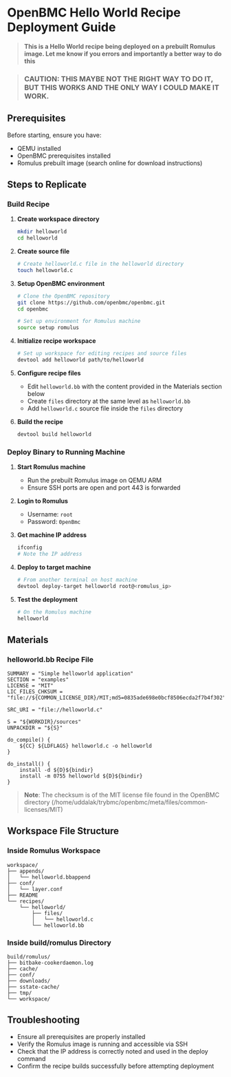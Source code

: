 # OpenBMC Hello World Recipe Deployment Guide

> **This is a Hello World recipe being deployed on a prebuilt Romulus image. Let me know if you errors and importantly a better way to do this** 

> ### **CAUTION**: THIS MAYBE NOT THE RIGHT WAY TO DO IT, BUT THIS WORKS AND THE ONLY WAY I COULD MAKE IT WORK.

## Prerequisites

Before starting, ensure you have:
- QEMU installed
- OpenBMC prerequisites installed
- Romulus prebuilt image (search online for download instructions)

## Steps to Replicate

### Build Recipe

1. **Create workspace directory**
   ```bash
   mkdir helloworld
   cd helloworld
   ```

2. **Create source file**
   ```bash
   # Create helloworld.c file in the helloworld directory
   touch helloworld.c
   ```

3. **Setup OpenBMC environment**
   ```bash
   # Clone the OpenBMC repository
   git clone https://github.com/openbmc/openbmc.git
   cd openbmc
   
   # Set up environment for Romulus machine
   source setup romulus
   ```

4. **Initialize recipe workspace**
   ```bash
   # Set up workspace for editing recipes and source files
   devtool add helloworld path/to/helloworld
   ```

5. **Configure recipe files**
   - Edit `helloworld.bb` with the content provided in the Materials section below
   - Create `files` directory at the same level as `helloworld.bb`
   - Add `helloworld.c` source file inside the `files` directory

6. **Build the recipe**
   ```bash
   devtool build helloworld
   ```

### Deploy Binary to Running Machine

1. **Start Romulus machine**
   - Run the prebuilt Romulus image on QEMU ARM
   - Ensure SSH ports are open and port 443 is forwarded

2. **Login to Romulus**
   - Username: `root`
   - Password: `0penBmc`

3. **Get machine IP address**
   ```bash
   ifconfig
   # Note the IP address
   ```

4. **Deploy to target machine**
   ```bash
   # From another terminal on host machine
   devtool deploy-target helloworld root@<romulus_ip>
   ```

5. **Test the deployment**
   ```bash
   # On the Romulus machine
   helloworld
   ```

## Materials

### helloworld.bb Recipe File

```bitbake
SUMMARY = "Simple helloworld application"
SECTION = "examples"
LICENSE = "MIT"
LIC_FILES_CHKSUM = "file://${COMMON_LICENSE_DIR}/MIT;md5=0835ade698e0bcf8506ecda2f7b4f302"

SRC_URI = "file://helloworld.c"

S = "${WORKDIR}/sources"
UNPACKDIR = "${S}"

do_compile() {
    ${CC} ${LDFLAGS} helloworld.c -o helloworld
}

do_install() {
    install -d ${D}${bindir}
    install -m 0755 helloworld ${D}${bindir}
}
```

> **Note**: The checksum is of the MIT license file found in the OpenBMC directory (/home/uddalak/trybmc/openbmc/meta/files/common-licenses/MIT)

## Workspace File Structure

### Inside Romulus Workspace
```
workspace/
├── appends/
│   └── helloworld.bbappend
├── conf/
│   └── layer.conf
├── README
└── recipes/
    └── helloworld/
        ├── files/
        │   └── helloworld.c
        └── helloworld.bb
```

### Inside build/romulus Directory
```
build/romulus/
├── bitbake-cookerdaemon.log
├── cache/
├── conf/
├── downloads/
├── sstate-cache/
├── tmp/
└── workspace/
```

## Troubleshooting

- Ensure all prerequisites are properly installed
- Verify the Romulus image is running and accessible via SSH
- Check that the IP address is correctly noted and used in the deploy command
- Confirm the recipe builds successfully before attempting deployment
